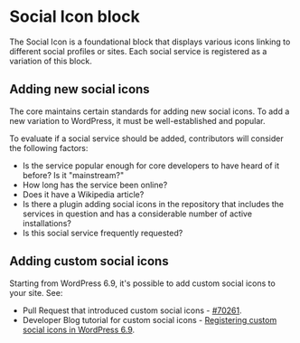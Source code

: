 # Social Icon block

The Social Icon is a foundational block that displays various icons linking to different social profiles or sites. Each social service is registered as a variation of this block.


## Adding new social icons

The core maintains certain standards for adding new social icons. To add a new variation to WordPress, it must be well-established and popular.

To evaluate if a social service should be added, contributors will consider the following factors:

* Is the service popular enough for core developers to have heard of it before? Is it "mainstream?"
* How long has the service been online?
* Does it have a Wikipedia article?
* Is there a plugin adding social icons in the repository that includes the services in question and has a considerable number of active installations?
* Is this social service frequently requested?


## Adding custom social icons

Starting from WordPress 6.9, it's possible to add custom social icons to your site. See:

* Pull Request that introduced custom social icons - [#70261](https://github.com/WordPress/gutenberg/pull/70261).
* Developer Blog tutorial for custom social icons - [Registering custom social icons in WordPress 6.9](https://developer.wordpress.org/news/2025/08/registering-custom-social-icons-in-wordpress-6-9/).
